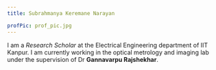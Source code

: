 ```yaml
---
title: Subrahmanya Keremane Narayan

profPic: prof_pic.jpg
---
```

I am a _Research Scholar_ at the Electrical Engineering department of IIT Kanpur. I am currently working in the optical metrology and imaging lab under the supervision of Dr **Gannavarpu Rajshekhar**.
